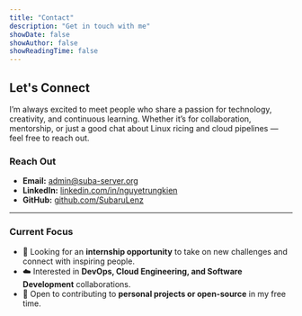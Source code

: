 ```yaml
---
title: "Contact"
description: "Get in touch with me"
showDate: false
showAuthor: false
showReadingTime: false
---
```


## Let's Connect

I’m always excited to meet people who share a passion for technology, creativity, and continuous learning. Whether it’s for collaboration, mentorship, or just a good chat about Linux ricing and cloud pipelines — feel free to reach out.  

### Reach Out
- **Email:** [admin@suba-server.org](mailto:admin@suba-server.org)  
- **LinkedIn:** [linkedin.com/in/nguyetrungkien](https://linkedin.com/in/nguyetrungkien/)  
- **GitHub:** [github.com/SubaruLenz](https://github.com/SubaruLenz)  

---

### Current Focus
- 🌱 Looking for an **internship opportunity** to take on new challenges and connect with inspiring people.  
- ☁️ Interested in **DevOps, Cloud Engineering, and Software Development** collaborations.  
- 🤝 Open to contributing to **personal projects or open-source** in my free time.  
